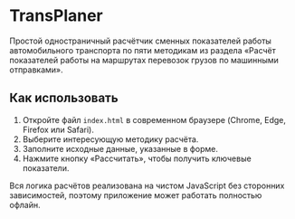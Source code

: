 # TransPlaner

Простой одностраничный расчётчик сменных показателей работы автомобильного транспорта по пяти методикам из раздела «Расчёт показателей работы на маршрутах перевозок грузов по машинными отправками».

## Как использовать

1. Откройте файл `index.html` в современном браузере (Chrome, Edge, Firefox или Safari).
2. Выберите интересующую методику расчёта.
3. Заполните исходные данные, указанные в форме.
4. Нажмите кнопку «Рассчитать», чтобы получить ключевые показатели.

Вся логика расчётов реализована на чистом JavaScript без сторонних зависимостей, поэтому приложение может работать полностью офлайн.
